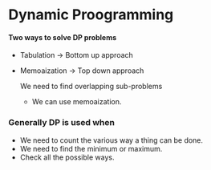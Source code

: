 # Dynamic Proogramming

#### Two ways to solve DP problems 
- Tabulation -> Bottom up approach
- Memoaization -> Top down approach

    We need to find overlapping sub-problems
    - We can use memoaization.

### Generally DP is used when
- We need to count the various way a thing can be done.
- We need to find the minimum or maximum.
- Check all the possible ways.
